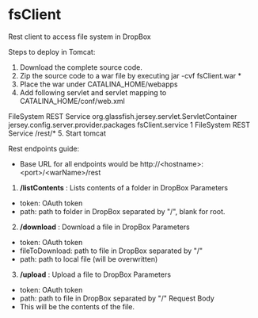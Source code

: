 # fsClient
Rest client to access file system in DropBox

Steps to deploy in Tomcat:
1. Download the complete source code.
2. Zip the source code to a war file by executing
  jar -cvf fsClient.war *
3. Place the war under CATALINA_HOME/webapps
4. Add following servlet and servlet mapping to CATALINA_HOME/conf/web.xml
  <servlet>
		<servlet-name>FileSystem REST Service</servlet-name>
		<servlet-class>org.glassfish.jersey.servlet.ServletContainer</servlet-class>
		<init-param>
			<param-name>jersey.config.server.provider.packages</param-name>
			<param-value>fsClient.service</param-value>
		</init-param>
		<load-on-startup>1</load-on-startup>
	</servlet>
	<servlet-mapping>
		<servlet-name>FileSystem REST Service</servlet-name>
		<url-pattern>/rest/*</url-pattern>
	</servlet-mapping>
5. Start tomcat

Rest endpoints guide:
 - Base URL for all endpoints would be http://\<hostname\>:\<port\>/\<warName\>/rest

1. **/listContents** : Lists contents of a folder in DropBox
  Parameters
  - token: OAuth token
  - path: path to folder in DropBox separated by "/", blank for root.
2. **/download**  : Download a file in DropBox
  Parameters
  - token: OAuth token
  - fileToDownload: path to file in DropBox separated by "/"
  - path: path to local file (will be overwritten)
3. **/upload**  : Upload a file to DropBox
  Parameters
  - token: OAuth token
  - path: path to file in DropBox separated by "/"
  Request Body
  - This will be the contents of the file.
